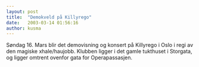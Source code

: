 ```yaml
---
layout: post
title:  "Demokveld på Killyrego"
date:   2003-03-14 01:56:16
author: kusma
---
```

Søndag 16. Mars blir det demovisning og konsert på Killyrego i Oslo i
regi av den magiske xhale/haujobb. Klubben ligger i det gamle tukthuset
i Storgata, og ligger omtrent ovenfor gata for Operapassasjen.

